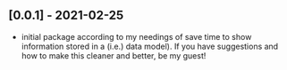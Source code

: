 ## [0.0.1] - 2021-02-25

* initial package according to my needings of save time to show information stored in a (i.e.) data model). If you have suggestions and how to make this cleaner and better, be my guest!